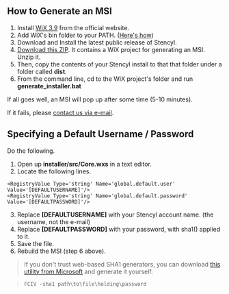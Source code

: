## How to Generate an MSI

1. Install [WiX 3.9](https://wix.codeplex.com/releases/view/136891) from the official website.
2. Add WiX's bin folder to your PATH. ([Here's how](https://msdn.microsoft.com/en-us/library/gg513936.aspx))
3. Download and Install the latest public release of Stencyl. 
4. [Download this ZIP](http://static.stencyl.com/edukit/Stencyl-MSI-Generator-3.zip). It contains a WiX project for generating an MSI. Unzip it.
5. Then, copy the contents of your Stencyl install to that that folder under a folder called **dist**.
6. From the command line, cd to the WiX project's folder and run **generate_installer.bat**

If all goes well, an MSI will pop up after some time (5-10 minutes).

If it fails, please [contact us via e-mail](http://www.stencyl.com/about/contact/).


## Specifying a Default Username / Password

Do the following.

1. Open up **installer/src/Core.wxs** in a text editor.
2. Locate the following lines.

  ```
  <RegistryValue Type='string' Name='global.default.user' Value='[DEFAULTUSERNAME]'/>
  <RegistryValue Type='string' Name='global.default.password' Value='[DEFAULTPASSWORD]'/>
  ```

3. Replace **[DEFAULTUSERNAME]** with your Stencyl account name. (the username, not the e-mail)
4. Replace **[DEFAULTPASSWORD]** with your password, with sha1() applied to it.
5. Save the file.
6. Rebuild the MSI (step 6 above).

> If you don't trust web-based SHA1 generators, you can download [this utility from Microsoft](https://support.microsoft.com/en-us/kb/841290) and generate it yourself.

> `FCIV -sha1 path\to\file\holding\password`
